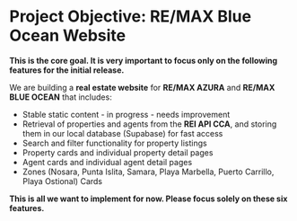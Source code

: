# Project Objective: RE/MAX Blue Ocean Website

**This is the core goal. It is very important to focus only on the following features for the initial release.**

We are building a **real estate website** for **RE/MAX AZURA** and **RE/MAX BLUE OCEAN** that includes:

- Stable static content - in progress - needs improvement
- Retrieval of properties and agents from the **REI API CCA**, and storing them in our local database (Supabase) for fast access
- Search and filter functionality for property listings
- Property cards and individual property detail pages
- Agent cards and individual agent detail pages
- Zones (Nosara, Punta Islita, Samara, Playa Marbella, Puerto Carrillo, Playa Ostional) Cards

**This is all we want to implement for now. Please focus solely on these six features.**
